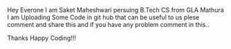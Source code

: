 Hey Everone I am Saket Maheshwari persuing B.Tech CS from GLA Mathura I am Uploading Some Code in git hub that can be useful to us
plese comment and share this and if you have any problem comment in this..


Thanks 
Happy Coding!!!
